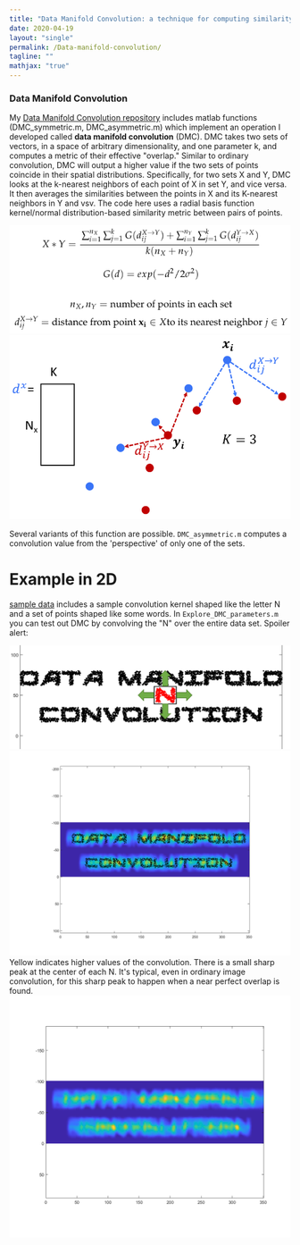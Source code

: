 ```yaml
--- 
title: "Data Manifold Convolution: a technique for computing similarity between point clouds"
date: 2020-04-19
layout: "single"
permalink: /Data-manifold-convolution/
tagline: ""
mathjax: "true"
---
```


### Data Manifold Convolution

My [Data Manifold Convolution repository](https://github.com/M-Lin-DM/Data-Manifold-Convolution) includes matlab functions (DMC_symmetric.m, DMC_asymmetric.m) which implement an operation I developed called **data manifold convolution** (DMC). DMC takes two sets of vectors, in a space of arbitrary dimensionality, and one parameter k, and computes a metric of their effective "overlap." Similar to ordinary convolution, DMC will output a higher value if the two sets of points coincide in their spatial distributions. Specifically, for two sets X and Y, DMC looks at the k-nearest neighbors of each point of X in set Y, and vice versa. It then averages the similarities between the points in X and its K-nearest neighbors in Y and vsv. The code here uses a radial basis function kernel/normal distribution-based similarity metric between pairs of points. 

![eq](/images/DMC/Captureeq.PNG)
![draw](/images/DMC/drawing.PNG)

Several variants of this function are possible. `DMC_asymmetric.m` computes a convolution value from the 'perspective' of only one of the sets. 

# Example in 2D

[sample data](https://github.com/M-Lin-DM/Data-Manifold-Convolution/tree/master/sample%20data) includes a sample convolution kernel shaped like the letter N and a set of points shaped like some words. In `Explore_DMC_parameters.m` you can test out DMC by convolving the "N" over the entire data set. Spoiler alert:

![sdf](/images/DMC/conv_with_Npoints.PNG)
![sdf](/images/DMC/convolved%20data%20DMC_symmetric.png)
Yellow indicates higher values of the convolution. There is a small sharp peak at the center of each N. It's typical, even in ordinary image convolution, for this sharp peak to happen when a near perfect overlap is found.
![sdf](/images/DMC/convolved%20data%20DMC_symmetric%20no%20overlay.png)